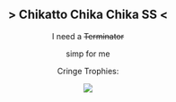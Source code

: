 <h2 align="center"> > Chikatto Chika Chika SS < </h2>
 
  <p align="center"> I need a <s>Terminator</s> </p>
  
  <p align="center"> simp for me </p>

  <p align="center"> Cringe Trophies: </p>
 
  <p align="center">
    <img src="https://github-profile-trophy.vercel.app/?username=VermeilChan&theme=onedark&column=8" class="center">
  </p>
